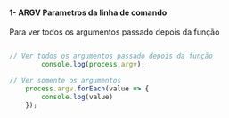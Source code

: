 
#### 1- ARGV Parametros da linha de comando

Para ver todos os argumentos passado depois da 
função 

```javascript

// Ver todos os argumentos passado depois da função
        console.log(process.argv);

// Ver somente os argumentos
    process.argv.forEach(value => {
        console.log(value)
    });

```